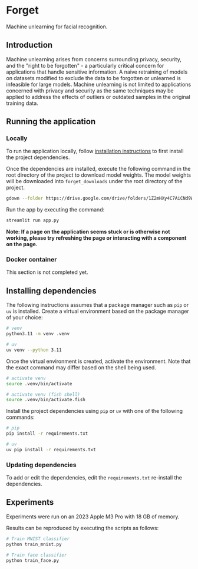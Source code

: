 # Forget

Machine unlearning for facial recognition.

## Introduction

Machine unlearning arises from concerns surrounding privacy, security, and the
"right to be forgotten" - a particularly critical concern for applications that
handle sensitive information. A naive retraining of models on datasets modified
to exclude the data to be forgotten or unlearned is infeasible for large
models. Machine unlearning is not limited to applications concerned with
privacy and security as the same techniques may be applied to address the
effects of outliers or outdated samples in the original training data.

## Running the application

### Locally

To run the application locally, follow
[installation instructions](#installing-dependencies) to first install the project
dependencies.

Once the dependencies are installed, execute the following command in the root
directory of the project to download model weights. The model weights will be
downloaded into `forget_downloads` under the root directory of the project.

```sh
gdown --folder https://drive.google.com/drive/folders/1Z2mHXy4C7AiCNd9W6qNsq1Spin5n-zDC
```

Run the app by executing the command:

```sh
streamlit run app.py
```

**Note: If a page on the application seems stuck or is otherwise not working, please try refreshing the page
or interacting with a component on the page.**

### Docker container

This section is not completed yet.

## Installing dependencies

The following instructions assumes that a package manager such as `pip` or `uv`
is installed. Create a virtual environment based on the package manager of your
choice:

```sh
# venv
python3.11 -m venv .venv

# uv
uv venv --python 3.11
```

Once the virtual environment is created, activate the environment. Note that
the exact command may differ based on the shell being used.

```sh
# activate venv
source .venv/bin/activate

# activate venv (fish shell)
source .venv/bin/activate.fish
```

Install the project dependencies using `pip` or `uv` with one of the following commands:

```sh
# pip
pip install -r requirements.txt

# uv
uv pip install -r requirements.txt
```

### Updating dependencies

To add or edit the dependencies, edit the `requirements.txt` re-install the dependencies.

## Experiments

Experiments were run on an 2023 Apple M3 Pro with 18 GB of memory.

Results can be reproduced by executing the scripts as follows:

```sh
# Train MNIST classifier
python train_mnist.py

# Train face classifier
python train_face.py
```
